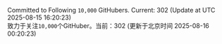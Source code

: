 Committed to Following `10,000` GitHubers. Current: <!-- FOLLOWING_COUNT -->302<!-- FOLLOWING_COUNT --> (Update at UTC <!-- LAST_UPDATED -->2025-08-15 16:20:23<!-- LAST_UPDATED -->)<br>
致力于关注`10,000`个GitHuber。当前：<!-- FOLLOWING_COUNT -->302<!-- FOLLOWING_COUNT --> (更新于北京时间 <!-- LAST_UPDATED_CST -->2025-08-16 00:20:23<!-- LAST_UPDATED_CST -->)
